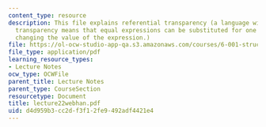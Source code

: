 ```yaml
---
content_type: resource
description: This file explains referential transparency (a language with referential
  transparency means that equal expressions can be substituted for one another without
  changing the value of the expression.)
file: https://ol-ocw-studio-app-qa.s3.amazonaws.com/courses/6-001-structure-and-interpretation-of-computer-programs-spring-2005/d4d959b3cc2df3f12fe9492adf4421e4_lecture22webhan.pdf
file_type: application/pdf
learning_resource_types:
- Lecture Notes
ocw_type: OCWFile
parent_title: Lecture Notes
parent_type: CourseSection
resourcetype: Document
title: lecture22webhan.pdf
uid: d4d959b3-cc2d-f3f1-2fe9-492adf4421e4
---
```

